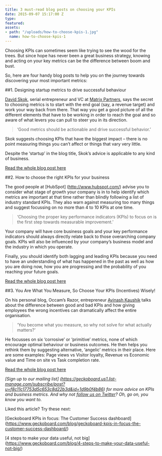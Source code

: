 ```yaml
---
title: 3 must-read blog posts on choosing your KPIs
date: 2015-09-07 15:17:00 Z
type: 
featured: 
assets:
- path: "/uploads/how-to-choose-kpis-1.jpg"
  name: how-to-choose-kpis-1
---
```


Choosing KPIs can sometimes seem like trying to see the wood for the trees. But since hope has never been a great business strategy, knowing and acting on your key metrics can be the difference between boom and bust. 

So, here are four handy blog posts to help you on the journey towards discovering your most important metrics:



##1. Designing startup metrics to drive successful behaviour

[David Skok](https://twitter.com/bostonvc), serial entrepreneur and VC at [Matrix Partners](https://twitter.com/MatrixPartners), says the secret to choosing metrics is to start with the end goal (say, a revenue target) and work your way back from there. That way you get a good picture of all the different elements that have to be working in order to reach the goal and so aware of what levers you can pull to steer you in its direction.

>‘Good metrics should be actionable and drive successful behavior.’

Skok suggests choosing KPIs that have the biggest impact – there is no point measuring things you can’t affect or things that vary very little.

Despite the ‘startup’ in the blog title, Skok’s advice is applicable to any kind of business.

[Read the whole blog post here](http://www.forentrepreneurs.com/designing-startup-metrics-to-drive-successful-behavior/)


##2. How to choose the right KPIs for your business

The good people at [HubSpot] (http://www.hubspot.com/) advise you to consider what stage of growth your company is in to help identify which metrics are important at that time rather than blindly following a list of industry standard KPIs. They also warn against measuring too many things and suggest focussing on no more than 4 to 10 KPIs at one time.

>‘Choosing the proper key performance indicators (KPIs) to focus on is the first step towards measurable improvement.’

Your company will have core business goals and your key performance indicators should always directly relate back to those overarching company goals. KPIs will also be influenced by your company’s business model and the industry in which you operate.

Finally, you should identify both lagging and leading KPIs because you need to have an understanding of what has happened in the past as well as how you are doing now, how you are progressing and the probability of you reaching your future goals. 

[Read the whole blog post here](http://blog.hubspot.com/marketing/choosing-kpis)


##3. You Are What You Measure, So Choose Your KPIs (Incentives) Wisely!

On his personal blog, Occam’s Razor, entrepreneur [Avinash Kaushik](https://twitter.com/avinash) talks about the difference between good and bad KPIs and how giving employees the wrong incentives can dramatically affect the entire organisation. 

>‘You become what you measure, so why not solve for what actually matters?’

He focusses on six ‘corrosive’ or ‘primitive’ metrics, none of which encourage optimal behaviour or business outcomes. He then helps you rethink them by suggesting alternative, ‘angelic’ metrics in their place. Here are some examples: Page views vs Visitor loyalty, Revenue vs Economic value and Time on site vs Task completion rate. 



[Read the whole blog post here](http://www.kaushik.net/avinash/measure-choose-smarter-kpis-incentives/)

*[Sign up to our mailing list] (https://geckoboard.us1.list-manage.com/subscribe/post?u=f8c11c17753d5c653c8d22b3d&id=1d9b0f4b86) for more advice on KPIs and business metrics. And why not [follow us on Twitter](https://www.twitter.com/geckoboard)? Oh, go on, you know you want to.*


Liked this article? Try these next:

[Geckoboard KPIs in focus: The Customer Success dashboard]
(https://www.geckoboard.com/blog/geckoboard-kpis-in-focus-the-customer-success-dashboard/)


[4 steps to make your data useful, not big]
(https://www.geckoboard.com/blog/4-steps-to-make-your-data-useful-not-big/)
